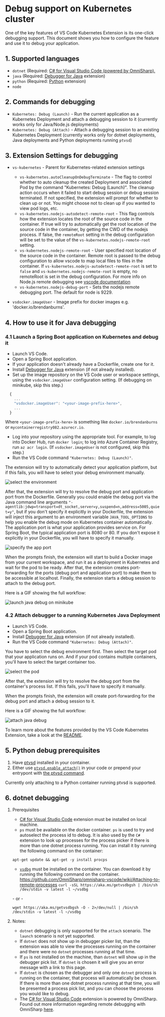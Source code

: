 # Debug support on Kubernetes cluster

One of the key features of VS Code Kubernetes Extension is its one-click debugging support. This document shows you how to configure the feature and use it to debug your application.

## 1. Supported languages
   * `dotnet` (Required: [C# for Visual Studio Code (powered by OmniSharp).](https://marketplace.visualstudio.com/items?itemName=ms-dotnettools.csharp)
   * `java` (Required: [Debugger for Java](https://marketplace.visualstudio.com/items?itemName=vscjava.vscode-java-debug) extension)
   * `python` (Required: [Python](https://marketplace.visualstudio.com/items?itemName=ms-python.python) extension)
   * `node`

## 2. Commands for debugging
   * `Kubernetes: Debug (Launch)` - Run the current application as a Kubernetes Deployment and attach a debugging session to it (currently works only for Java/Node.js deployments)
   * `Kubernetes: Debug (Attach)` - Attach a debugging session to an existing Kubernetes Deployment (currently works only for dotnet deployments, Java deployments and Python deployments running `ptvsd`)

## 3. Extension Settings for debugging
   * `vs-kubernetes` - Parent for Kubernetes-related extension settings
      * `vs-kubernetes.autoCleanupOnDebugTerminate` - The flag to control whether to auto cleanup the created Deployment and associated Pod by the command "Kubernetes: Debug (Launch)". The cleanup action occurs when it failed to start debug session or debug session terminated. If not specified, the extension will prompt for whether to clean up or not. You might choose not to clean up if you wanted to view pod logs, etc.
      * `vs-kubernetes.nodejs-autodetect-remote-root` - This flag controls how the extension locates the root of the source code in the container. If true will try to automatically get the root location of the source code in the container, by getting the CWD of the nodejs process. If false, the `remoteRoot` setting in the debug configuration will be set to the value of the `vs-kubernetes.nodejs-remote-root` setting.
      * `vs-kubernetes.nodejs-remote-root` - User specified root location of the source code in the container. Remote root is passed to the debug configuration to allow vscode to map local files to files in the container. If `vs-kubernetes.nodejs-autodetect-remote-root` is set to `false` and `vs-kubernetes.nodejs-remote-root` is empty, no remoteRoot is set in the debug configuration. For more info on Node.js remote debugging see [vscode documentation](https://code.visualstudio.com/docs/nodejs/nodejs-debugging#_remote-debugging)
      * `vs-kubernetes.nodejs-debug-port` - Sets the nodejs remote debugging port. The default for node is 9229.

   * `vsdocker.imageUser` - Image prefix for docker images e.g. 'docker.io/brendanburns'.

## 4. How to use it for Java debugging
### 4.1 Launch a Spring Boot application on Kubernetes and debug it
   * Launch VS Code.
   * Open a Spring Boot application.
   * If your application doesn't already have a Dockerfile, create one for it.
   * Install [Debugger for Java](https://marketplace.visualstudio.com/items?itemName=vscjava.vscode-java-debug) extension (if not already installed).
   * Set up the image repository on the VS Code user or workspace settings, using the `vsdocker.imageUser` configuration setting. (If debugging on minikube, skip this step.)
```javascript
  {
    ...
    "vsdocker.imageUser": "<your-image-prefix-here>",
    ...
  }
```
Where `<your-image-prefix-here>` is something like `docker.io/brendanburns` or `mycontainerregistry082.azurecr.io`.
   * Log into your repository using the appropriate tool. For example, to log into Docker Hub, run `docker login`; to log into Azure Container Registry, run `az acr login`. (If `vsdocker.imageUser` is not configured, skip this step.)
   * Run the VS Code command `"Kubernetes: Debug (Launch)"`.

The extension will try to automatically detect your application platform, but if this fails, you will have to select your debug environment manually.

![select the environment](https://raw.githubusercontent.com/Azure/vscode-kubernetes-tools/master/images/screenshots/select-the-environment.png)

After that, the extension will try to resolve the debug port and application port from the Dockerfile. Generally you could enable the debug port via the Java command line arguments `"-agentlib:jdwp=transport=dt_socket,server=y,suspend=n,address=5005,quiet=y"`, but if you don't specify it explicitly in your Dockerfile, the extension will inject this argument to an environment variable `JAVA_TOOL_OPTIONS` to help you enable the debug mode on Kubernetes container automatically. The application port is what your application provides service on. For Spring Boot, the typical application port is 8080 or 80. If you don't expose it explicitly in your Dockerfile, you will have to specify it manually.

![specify the app port](https://raw.githubusercontent.com/Azure/vscode-kubernetes-tools/master/images/screenshots/specify-app-port.png)

When the prompts finish, the extension will start to build a Docker image from your current workspace, and run it as a deployment in Kubernetes and wait for the pod to be ready. After that, the extension creates port-forwarding for the ports (debug port and application port) to make them to be accessible at localhost. Finally, the extension starts a debug session to attach to the debug port.

Here is a GIF showing the full workflow:

![launch java debug on minikube](https://raw.githubusercontent.com/Azure/vscode-kubernetes-tools/master/images/screenshots/launch-java-debug.gif)

### 4.2 Attach debugger to a running Kubernetes Java Deployment
   * Launch VS Code.
   * Open a Spring Boot application.
   * Install [Debugger for Java](https://marketplace.visualstudio.com/items?itemName=vscjava.vscode-java-debug) extension (if not already installed).
   * Run the VS Code command `"Kubernetes: Debug (Attach)"`.

You have to select the debug environment first. Then select the target pod that your application runs on. And if your pod contains multiple containers, you'll have to select the target container too. 

![select the pod](https://raw.githubusercontent.com/Azure/vscode-kubernetes-tools/master/images/screenshots/select-the-pod.png)

After that, the extension will try to resolve the debug port from the container's process list. If this fails, you'll have to specify it manually.

When the prompts finish, the extension will create port-forwarding for the debug port and attach a debug session to it.

Here is a GIF showing the full workflow:

![attach java debug](https://raw.githubusercontent.com/Azure/vscode-kubernetes-tools/master/images/screenshots/attach-java-debug.gif)

To learn more about the features provided by the VS Code Kubernetes Extension, take a look at the [README](https://github.com/Azure/vscode-kubernetes-tools).

## 5. Python debug prerequisites
   1. Have [ptvsd](https://pypi.org/project/ptvsd/) installed in your container.
   2. Either use [`ptvsd.enable_attach()`](https://github.com/microsoft/ptvsd#enabling-debugging) in your code or prepend your entrypont with [the ptvsd command](https://github.com/microsoft/ptvsd#ptvsd-cli-usage).

Currently only attaching to a Python container running ptvsd is supported.

## 6. dotnet debugging
   1. Prerequisites
      * [C# for Visual Studio Code](https://marketplace.visualstudio.com/items?itemName=ms-dotnettools.csharp) extension must be installed on local machine.
      * `ps` must be available on the docker container. `ps` is used to try and autoselect the process id to debug. It is also used by the `C#` extension to look up processes for the process picker if there is more than one dotnet process running. You can install it by running the following command on the container:

      `apt-get update && apt-get -y install procps`

      * [`vsdbg`](https://github.com/OmniSharp/omnisharp-vscode/wiki/Attaching-to-remote-processes) must be installed on the container. You can download it by running the following command on the container.
https://github.com/OmniSharp/omnisharp-vscode/wiki/Attaching-to-remote-processes
      `curl -sSL https://aka.ms/getvsdbgsh | /bin/sh /dev/stdin -v latest -l ~/vsdbg`

      \- or -

      `wget https://aka.ms/getvsdbgsh -O - 2>/dev/null | /bin/sh /dev/stdin -v latest -l ~/vsdbg`

   2. Notes:
      * `dotnet` debugging is only supported for the `attach` scenario. The `launch` scenario is not yet supported.
      * If `dotnet` does not show up in debugger picker list, than the extension was able to view the processes running on the container and there were no `dotnet` processes running at that time.
      * If `ps` is not installed on the machine, than `dotnet` will show up in the debugger pick list. If `dotnet` is chosen it will give you an error message with a link to this page.
      * If `dotnet` is chosen as the debugger and only one `dotnet` process is running on the container, that process will automatically be chosen.  If there is more than one dotnet process running at that time, you will be presented a process pick list, and you can choose the process you would like to debug.
      * The [C# for Visual Studio Code](https://marketplace.visualstudio.com/items?itemName=ms-dotnettools.csharp) extension is powered by OmniSharp. Found out more information regarding remote debugging with OmniSharp [here](https://github.com/OmniSharp/omnisharp-vscode/wiki/Attaching-to-remote-processes).